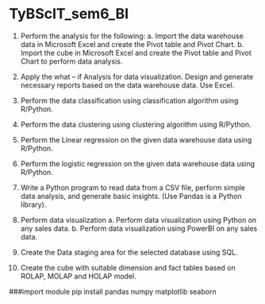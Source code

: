 # TyBScIT_sem6_BI
1. Perform the analysis for the following: 
a. Import the data warehouse data in Microsoft Excel and create the Pivot table and Pivot 
Chart. 
b. Import the cube in Microsoft Excel and create the Pivot table and Pivot Chart to perform data 
analysis. 
  
2. Apply the what – if Analysis for data visualization. Design and generate necessary reports 
based on the data warehouse data. Use Excel. 
  
3. Perform the data classification using classification algorithm using R/Python. 
  
4. Perform the data clustering using clustering algorithm using R/Python. 
  
5. Perform the Linear regression on the given data warehouse data using R/Python. 
  
6. Perform the logistic regression on the given data warehouse data using R/Python. 
  
7. Write a Python program to read data from a CSV file, perform simple data analysis, and 
generate basic insights. (Use Pandas is a Python library). 
  
8. Perform data visualization 
a. Perform data visualization using Python on any sales data. 
b. Perform data visualization using PowerBI on any sales data. 
  
9. Create the Data staging area for the selected database using SQL. 
  
10. Create the cube with suitable dimension and fact tables based on ROLAP, MOLAP and 
HOLAP model.

###import module 
pip install pandas numpy matplotlib seaborn

